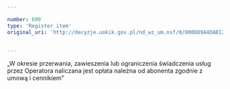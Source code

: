 ```yaml
---

number: 600
type: 'Register item'
original_uri: 'http://decyzje.uokik.gov.pl/nd_wz_um.nsf/0/800D89A4DAB12704C12572DD00329604?OpenDocument'


---
```


„W okresie przerwania, zawieszenia lub ograniczenia świadczenia usług przez Operatora naliczana jest opłata należna od abonenta zgodnie z umową i cennikiem”
